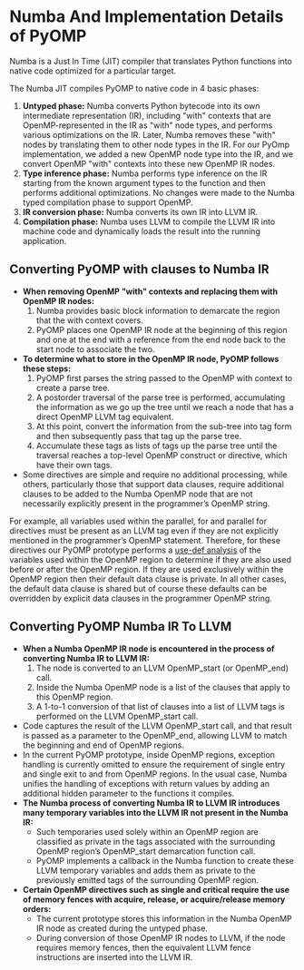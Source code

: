# Numba And Implementation Details of PyOMP
Numba is a Just In Time (JIT) compiler that translates Python functions into native code optimized for a particular target. 

The Numba JIT compiles PyOMP to native code in 4 basic phases:
1. **Untyped phase:** Numba converts Python bytecode into its own intermediate representation (IR), including "with" contexts that are OpenMP-represented in the IR as "with" node types, and performs various optimizations on the IR. Later, Numba removes these "with" nodes by translating them to other node types in the IR. For our PyOmp implementation, we added a new OpenMP node type into the IR, and we convert OpenMP "with" contexts into these new OpenMP IR nodes.
2. **Type inference phase:** Numba performs type inference on the IR starting from the known argument types to the function and then performs additional optimizations. No changes were made to the Numba typed compilation phase to support OpenMP.
3. **IR conversion phase:** Numba converts its own IR into LLVM IR.
4. **Compilation phase:** Numba uses LLVM to compile the LLVM IR into machine code and dynamically loads the result into the running application.

## Converting PyOMP with clauses to Numba IR
- **When removing OpenMP "with" contexts and replacing them with OpenMP IR nodes:**
  1. Numba provides basic block information to demarcate the region that the with context covers.
  2. PyOMP places one OpenMP IR node at the beginning of this region and one at the end with a reference from the end node back to the start node to associate the two.
- **To determine what to store in the OpenMP IR node, PyOMP follows these steps:**
  1. PyOMP first parses the string passed to the OpenMP with context to create a parse tree.
  2. A postorder traversal of the parse tree is performed, accumulating the information as we go up the tree until we reach a node that has a direct OpenMP LLVM tag equivalent.
  3. At this point, convert the information from the sub-tree into tag form and then subsequently pass that tag up the parse tree.
  4. Accumulate these tags as lists of tags up the parse tree until the traversal reaches a top-level OpenMP construct or directive, which have their own tags.
- Some directives are simple and require no additional processing, while others, particularly those that support data clauses, require additional clauses to be added to the Numba OpenMP node that are not necessarily explicitly present in the programmer’s OpenMP string.

For example, all variables used within the parallel, for and parallel for directives must be present as an LLVM tag even if they are not explicitly mentioned in the programmer’s OpenMP statement. Therefore, for these directives our PyOMP prototype performs a [use-def analysis](https://en.wikipedia.org/wiki/Use-define_chain) of the variables used within the OpenMP region to determine if they are also used before or after the OpenMP region. If they are used exclusively within the OpenMP region then their default data clause is private. In all other cases, the default data clause is shared but of course these defaults can be overridden by explicit data clauses in the programmer OpenMP string.

## Converting PyOMP Numba IR To LLVM
- **When a Numba OpenMP IR node is encountered in the process of converting Numba IR to LLVM IR:**
	1. The node is converted to an LLVM OpenMP_start (or OpenMP_end) call.
	2. Inside the Numba OpenMP node is a list of the clauses that apply to this OpenMP region.
	3. A 1-to-1 conversion of that list of clauses into a list of LLVM tags is performed on the LLVM OpenMP_start call.
- Code captures the result of the LLVM OpenMP_start call, and that result is passed as a parameter to the OpenMP_end, allowing LLVM to match the beginning and end of OpenMP regions.
- In the current PyOMP prototype, inside OpenMP regions, exception handling is currently omitted to ensure the requirement of single entry and single exit to and from OpenMP regions. In the usual case, Numba unifies the handling of exceptions with return values by adding an additional hidden parameter to the functions it compiles.
- **The Numba process of converting Numba IR to LLVM IR introduces many temporary variables into the LLVM IR not present in the Numba IR:**
  - Such temporaries used solely within an OpenMP region are classified as private in the tags associated with the surrounding OpenMP region’s OpenMP_start demarcation function call.
  - PyOMP implements a callback in the Numba function to create these LLVM temporary variables and adds them as private to the previously emitted tags of the surrounding OpenMP region.
- **Certain OpenMP directives such as single and critical require the use of memory fences with acquire, release, or acquire/release memory orders:**
  - The current prototype stores this information in the Numba OpenMP IR node as created during the untyped phase.
  - During conversion of those OpenMP IR nodes to LLVM, if the node requires memory fences, then the equivalent LLVM fence instructions are inserted into the LLVM IR.
